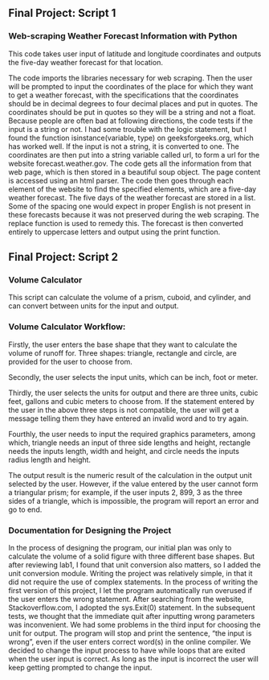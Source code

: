 ## Final Project: Script 1
### Web-scraping Weather Forecast Information with Python

This code takes user input of latitude and longitude coordinates and outputs the five-day weather forecast for that location.

The code imports the libraries necessary for web scraping. Then the user will be prompted to input the coordinates of the place for which they want to get a weather forecast, with the specifications that the coordinates should be in decimal degrees to four decimal places and put in quotes. The coordinates should be put in quotes so they will be a string and not a float. Because people are often bad at following directions, the code tests if the input is a string or not. I had some trouble with the logic statement, but I found the function isinstance(variable, type) on geeksforgeeks.org, which has worked well. If the input is not a string, it is converted to one. The coordinates are then put into a string variable called url, to form a url for the website forecast.weather.gov. The code gets all the information from that web page, which is then stored in a beautiful soup object. The page content is accessed using an html parser. The code then goes through each element of the website to find the specified elements, which are a five-day weather forecast. The five days of the weather forecast are stored in a list. Some of the spacing one would expect in proper English is not present in these forecasts because it was not preserved during the web scraping. The replace function is used to remedy this. The forecast is then converted entirely to uppercase letters and output using the print function.

## Final Project: Script 2
### Volume Calculator
This script can calculate the volume of a prism, cuboid, and cylinder, and can convert between units for the input and output. 

### Volume Calculator Workflow:
Firstly, the user enters the base shape that they want to calculate the volume of runoff for. Three shapes: triangle, rectangle and circle, are provided for the user to choose from. 

Secondly, the user selects the input units, which can be inch, foot or meter. 

Thirdly, the user selects the units for output and there are three units, cubic feet, gallons and cubic meters to choose from. 
If the statement entered by the user in the above three steps is not compatible, the user will get a message telling them they have entered an invalid word and to try again.

Fourthly, the user needs to input the required graphics parameters, among which, triangle needs an input of three side lengths and height, rectangle needs the inputs length, width and height, and circle needs the inputs radius length and height. 

The output result is the numeric result of the calculation in the output unit selected by the user. However, if the value entered by the user cannot form a triangular prism; for example, if the user inputs 2, 899, 3 as the three sides of a triangle, which is impossible, the program will report an error and go to end.

### Documentation for Designing the Project
In the process of designing the program, our initial plan was only to calculate the volume of a solid figure with three different base shapes. But after reviewing lab1, I found that unit conversion also matters, so I added the unit conversion module. Writing the project was relatively simple, in that it did not require the use of complex statements. In the process of writing the first version of this project, I let the program automatically run overused if the user enters the wrong statement. After searching from the website, Stackoverflow.com, I adopted the sys.Exit(0) statement. In the subsequent tests, we thought that the immediate quit after inputting wrong parameters was inconvenient. We had some problems in the third input for choosing the unit for output. The program will stop and print the sentence, “the input is wrong”, even if the user enters correct word(s) in the online compiler. We decided to change the input process to have while loops that are exited when the user input is correct. As long as the input is incorrect the user will keep getting prompted to change the input.

